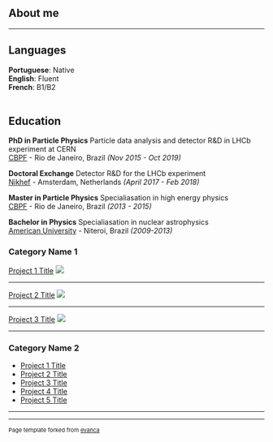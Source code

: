 ## About me

---
## Languages

**Portuguese**: Native <br>
**English**: Fluent <br>
**French**: B1/B2
<br><br>

## Education

**PhD in Particle Physics** Particle data analysis and detector R&D in LHCb experiment at CERN <br>
[CBPF](https://www.spiced-academy.com/) - Rio de Janeiro, Brazil _(Nov 2015 - Oct 2019)_ <br>

**Doctoral Exchange** Detector R&D for the LHCb experiment <br>
[Nikhef](https://www.spiced-academy.com/) - Amsterdam, Netherlands _(April 2017 - Feb 2018)_ <br>

**Master in Particle Physics** Specialiasation in high energy physics <br>
[CBPF](https://www.beloit.edu/) - Rio de Janeiro, Brazil _(2013 - 2015)_

**Bachelor in Physics** Specialiasation in nuclear astrophysics<br>
[American University](https://www.american.edu/) - Niteroi, Brazil _(2009-2013)_


### Category Name 1 

[Project 1 Title](/sample_page)
<img src="images/dummy_thumbnail.jpg?raw=true"/>

---
[Project 2 Title](/pdf/sample_presentation.pdf)
<img src="images/dummy_thumbnail.jpg?raw=true"/>

---
[Project 3 Title](http://example.com/)
<img src="images/dummy_thumbnail.jpg?raw=true"/>

---

### Category Name 2

- [Project 1 Title](http://example.com/)
- [Project 2 Title](http://example.com/)
- [Project 3 Title](http://example.com/)
- [Project 4 Title](http://example.com/)
- [Project 5 Title](http://example.com/)

---




---
<p style="font-size:11px">Page template forked from <a href="https://github.com/evanca/quick-portfolio">evanca</a></p>
<!-- Remove above link if you don't want to attibute -->
